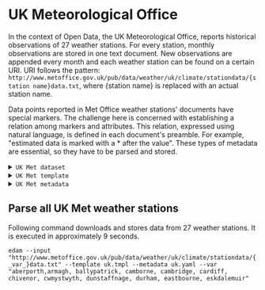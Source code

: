 # **UK Meteorological Office**

In the context of Open Data, the UK Meteorological Office, reports historical 
observations of 27 weather stations. 
For every station, monthly observations are stored in one text document. 
New observations are appended every month and each weather station can be 
found on a certain URI. 
URI follows the pattern: 
`http://www.metoffice.gov.uk/pub/data/weather/uk/climate/stationdata/{station name}data.txt`, 
where {station name} is replaced with an actual station name. 

Data points reported in Met Office weather stations' documents have 
special markers. 
The challenge here is concerned with establishing a relation 
among markers and attributes. 
This relation, expressed using natural language, is defined 
in each document's preamble. 
For example, "estimated data is marked with a * after the value". 
These types of metadata are essential, so they have to be parsed and stored.

<details>
    <summary><code>UK Met dataset</code></summary>

```csv
Cwmystwyth
Location: 277300E 274900N, Lat 52.358 Lon -3.802, 301 metres amsl
Estimated data is marked with a * after the value.
Missing data (more than 2 days missing in month) is marked by  ---.
Sunshine data taken from an automatic Kipp & Zonen sensor marked with a #, otherwise sunshine data taken from a Campbell Stokes recorder.
   yyyy  mm   tmax    tmin      af    rain     sun
              degC    degC    days      mm   hours
   1959   1    4.5    -1.9      20    ---     57.2
  1959    2    7.3     0.9      15    ---     87.2
  1959    3    8.4     3.1       3    ---     81.6
  1959    4   10.8     3.7       1    ---    107.4
  1959    5   15.8     5.8       1    ---    213.5
  1959    6   16.9     8.2       0    ---    209.4
  1959    7   18.5     9.5       0    ---    167.8
  1959    8   19.0    10.5       0    ---    164.8
  1959    9   18.3     5.9       0    ---    196.5
  1959   10   14.8     7.9       1    ---    101.1
  1959   11    8.8     3.9       3    ---     38.9
  1959   12    7.2     2.5       3    ---     19.2
```

</details>

<details>
    <summary><code>UK Met template</code></summary>

```csv
{{station.name}}
Location:{{station.location}}, Lat {{station.latitude}} Lon {{station.longitude}}, {{station.tags.altitude}}
Estimated data is marked with a * after the value.
Missing data (more than 2 days missing in month) is marked by  ---.
Sunshine data taken from an automatic Kipp & Zonen sensor marked with a #, otherwise sunshine data taken from a Campbell Stokes recorder.
   yyyy  mm   tmax    tmin      af    rain     sun
              degC    degC    days      mm   hours
{%for timestamp, tmax,tmin,af,rain,sun in chunk%}
{{timestamp.year}}  {{timestamp.month}}  {{tmax.value}}  {{tmin.value}}  {{af.value}}  {{rain.value}}  {{sun.value}}
{%endfor%}
```

</details>

<details>
    <summary><code>UK Met metadata</code></summary>

```yaml
Station:
    license: Attribution
    region: United Kingdom
    url: http://www.metoffice.gov.uk/
    tags:
        key1:value1
        key2:value2
Observables:
    -   observable_id: tmin
        name: Temperature minimum
        ontology: https://edam.org#Temperature
        qualifiers: https://edam.org#min
    -   observable_id: tmax
        name: Temperature Max
        ontology: https://edam.org#Temperature
        qualifiers: https://edam.org#max
    -   observable_id: rain
        name: Rain
        ontology: https://edam.org#Rain
    -   observable_id: af
        name: Days of air frost
        ontology: https://edam.org#AirFrostDays
    -   observable_id: sun
        name: Sunshine duration
        ontology: https://edam.org#SunShineDuration
Units of Measurement:
    -   name: Days
        symbol: D
        relevant_observables: af, sun
    -   name: Celcius
        symbol: degC
        relevant_observables: tmin, tmax
    -   name: Millimeters
        symbol: mm
        relevant_observables: rain
```

</details>

## Parse all UK Met weather stations

Following command downloads and stores data from 27 weather stations. 
It is executed in approximately 9 seconds.   

`edam --input "http://www.metoffice.gov.uk/pub/data/weather/uk/climate/stationdata/{_var_}data.txt" --template uk.tmpl --metadata uk.yaml --var "aberporth,armagh, ballypatrick, camborne, cambridge, cardiff, chivenor, cwmystwyth, dunstaffnage, durham, eastbourne, eskdalemuir"`